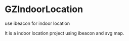 # GZIndoorLocation
use ibeacon for indoor location 

It is a indoor location project using ibeacon and svg map.

